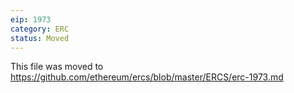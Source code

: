 ```yaml
---
eip: 1973
category: ERC
status: Moved
---
```


This file was moved to https://github.com/ethereum/ercs/blob/master/ERCS/erc-1973.md
